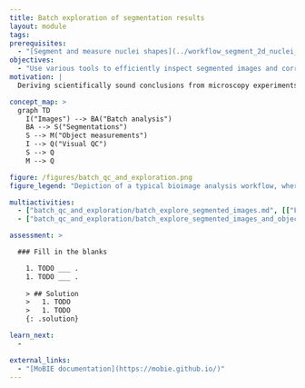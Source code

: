```yaml
---
title: Batch exploration of segmentation results
layout: module
tags:
prerequisites:
  - "[Segment and measure nuclei shapes](../workflow_segment_2d_nuclei_measure_shape)"
objectives:
  - "Use various tools to efficiently inspect segmented images and corresponding object measurements."
motivation: |
  Deriving scientifically sound conclusions from microscopy experiments typically requires batch analysis of large image data sets. Once the analysis has been conducted it is critical to visually inspect the results to identify errors and to make scientific discoveries. To do so efficiently requires making oneself familiar with appropriate tools.

concept_map: >
  graph TD
    I("Images") --> BA("Batch analysis")
    BA --> S("Segmentations") 
    S --> M("Object measurements")
    I --> Q("Visual QC")
    S --> Q
    M --> Q

figure: /figures/batch_qc_and_exploration.png
figure_legend: "Depiction of a typical bioimage analysis workflow, where batch analysis of many input images yields object segmentation images and measurements, which must be quality controlled and explored for scientific discovery."

multiactivities:
  - ["batch_qc_and_exploration/batch_explore_segmented_images.md", [["Fiji MoBIE", "batch_qc_and_exploration/batch_explore_segmented_images_fiji_mobie.md"], ["napari (TODO)", "batch_qc_and_exploration/batch_explore_segmented_images_napari.py"]]]
  - ["batch_qc_and_exploration/batch_explore_segmented_images_and_object_measurements.md", [["Explore Images & Labels & Tables - Fiji MoBIE", "batch_qc_and_exploration/batch_explore_segmented_images_and_object_measurements_fiji_mobie.md"], ["Explore Objects Table - Fiji MoBIE", "batch_qc_and_exploration/batch_explore_objects_table_fiji_mobie.md"]]]

assessment: >

  ### Fill in the blanks

    1. TODO ___ .
    1. TODO ___ .
    
    > ## Solution
    >   1. TODO
    >   1. TODO
    {: .solution}

learn_next:
  - 

external_links:
  - "[MoBIE documentation](https://mobie.github.io/)"
---
```



